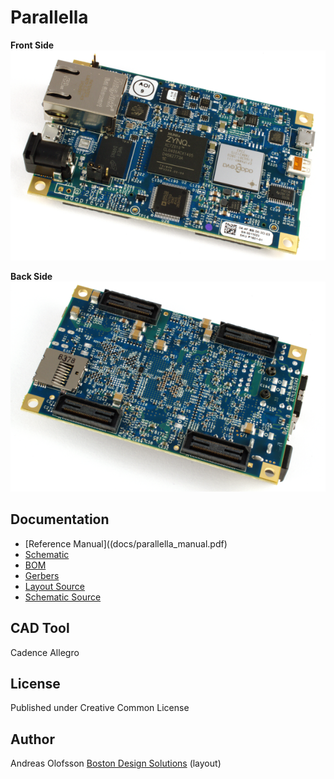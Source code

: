Parallella 
=================================
**Front Side**
![front](docs/front_600x400.png)

**Back Side**
![back](docs/back_600x400.png)

## Documentation

* [Reference Manual]((docs/parallella_manual.pdf)
* [Schematic](docs/parallella_schematic.pdf)
* [BOM](parallella_bom.xls)
* [Gerbers](mfg)
* [Layout Source](parallella_layout.brd)
* [Schematic Source](parallella_layout.dsn)

## CAD Tool

Cadence Allegro

## License

Published under Creative Common License

## Author

Andreas Olofsson
[Boston Design Solutions](http://www.bostondesignsolutions.com) (layout)




